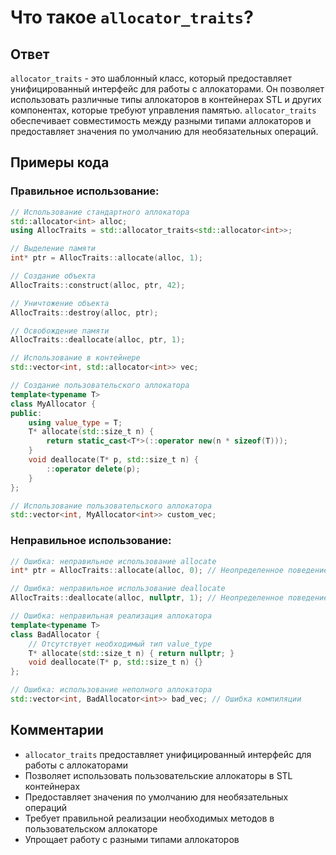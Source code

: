 # Что такое `allocator_traits`?

## Ответ
`allocator_traits` - это шаблонный класс, который предоставляет унифицированный интерфейс для работы с аллокаторами. Он позволяет использовать различные типы аллокаторов в контейнерах STL и других компонентах, которые требуют управления памятью. `allocator_traits` обеспечивает совместимость между разными типами аллокаторов и предоставляет значения по умолчанию для необязательных операций.

## Примеры кода

### Правильное использование:
```cpp
// Использование стандартного аллокатора
std::allocator<int> alloc;
using AllocTraits = std::allocator_traits<std::allocator<int>>;

// Выделение памяти
int* ptr = AllocTraits::allocate(alloc, 1);

// Создание объекта
AllocTraits::construct(alloc, ptr, 42);

// Уничтожение объекта
AllocTraits::destroy(alloc, ptr);

// Освобождение памяти
AllocTraits::deallocate(alloc, ptr, 1);

// Использование в контейнере
std::vector<int, std::allocator<int>> vec;

// Создание пользовательского аллокатора
template<typename T>
class MyAllocator {
public:
    using value_type = T;
    T* allocate(std::size_t n) {
        return static_cast<T*>(::operator new(n * sizeof(T)));
    }
    void deallocate(T* p, std::size_t n) {
        ::operator delete(p);
    }
};

// Использование пользовательского аллокатора
std::vector<int, MyAllocator<int>> custom_vec;
```

### Неправильное использование:
```cpp
// Ошибка: неправильное использование allocate
int* ptr = AllocTraits::allocate(alloc, 0); // Неопределенное поведение

// Ошибка: неправильное использование deallocate
AllocTraits::deallocate(alloc, nullptr, 1); // Неопределенное поведение

// Ошибка: неправильная реализация аллокатора
template<typename T>
class BadAllocator {
    // Отсутствует необходимый тип value_type
    T* allocate(std::size_t n) { return nullptr; }
    void deallocate(T* p, std::size_t n) {}
};

// Ошибка: использование неполного аллокатора
std::vector<int, BadAllocator<int>> bad_vec; // Ошибка компиляции
```

## Комментарии
- `allocator_traits` предоставляет унифицированный интерфейс для работы с аллокаторами
- Позволяет использовать пользовательские аллокаторы в STL контейнерах
- Предоставляет значения по умолчанию для необязательных операций
- Требует правильной реализации необходимых методов в пользовательском аллокаторе
- Упрощает работу с разными типами аллокаторов 